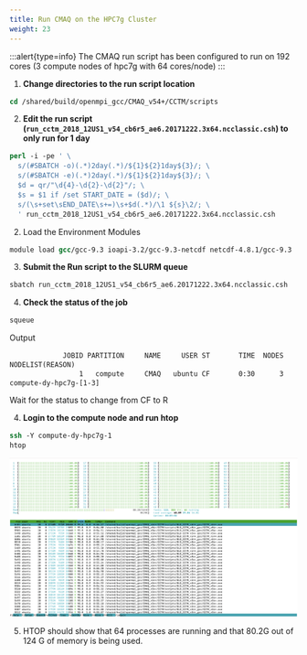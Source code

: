 ```yaml
---
title: Run CMAQ on the HPC7g Cluster
weight: 23
---
```


:::alert{type=info}
The CMAQ run script has been configured to run on 192 cores (3 compute nodes of hpc7g with 64 cores/node)
:::


1. **Change directories to the run script location**

```csh
cd /shared/build/openmpi_gcc/CMAQ_v54+/CCTM/scripts
```

2. **Edit the run script (`run_cctm_2018_12US1_v54_cb6r5_ae6.20171222.3x64.ncclassic.csh`) to only run for 1 day**

```csh
perl -i -pe ' \
  s/(#SBATCH -o)(.*)2day(.*)/${1}${2}1day${3}/; \
  s/(#SBATCH -e)(.*)2day(.*)/${1}${2}1day${3}/; \
  $d = qr/"\d{4}-\d{2}-\d{2}"/; \
  $s = $1 if /set START_DATE = ($d)/; \
  s/(\s+set\sEND_DATE\s+=)\s+$d(.*)/\1 ${s}\2/; \
  ' run_cctm_2018_12US1_v54_cb6r5_ae6.20171222.3x64.ncclassic.csh
```

2. Load the Environment Modules

```csh
module load gcc/gcc-9.3 ioapi-3.2/gcc-9.3-netcdf netcdf-4.8.1/gcc-9.3
```

3. **Submit the Run script to the SLURM queue**

```csh
sbatch run_cctm_2018_12US1_v54_cb6r5_ae6.20171222.3x64.ncclassic.csh
```

4. **Check the status of the job**

```csh
squeue
```

Output

```
             JOBID PARTITION     NAME     USER ST       TIME  NODES NODELIST(REASON)
                 1   compute     CMAQ   ubuntu CF       0:30      3 compute-dy-hpc7g-[1-3]
```

Wait for the status to change from CF to R

4. **Login to the compute node and run htop**

```csh
ssh -Y compute-dy-hpc7g-1
htop
```

![ec2-user](/static/images/2-run-cmaq-htop.png)

5. HTOP should show that 64 processes are running and that 80.2G out of 124 G of memory is being used.


